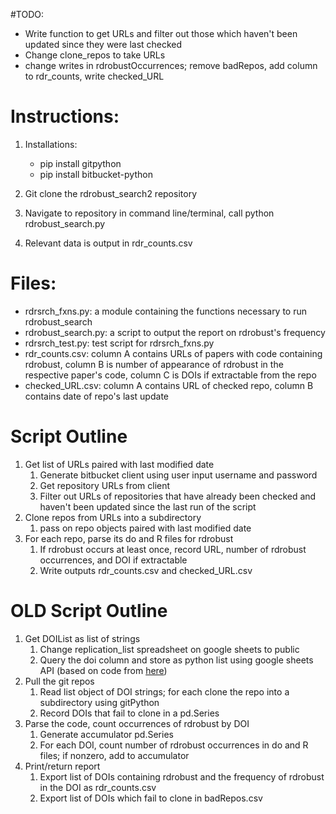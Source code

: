 #TODO:
* Write function to get URLs and filter out those which haven't been updated since they were last checked 
* Change clone_repos to take URLs
* change writes in rdrobustOccurrences; remove badRepos, add column to rdr_counts, write checked_URL

# Instructions:
1. Installations:
    * pip install gitpython
    * pip install bitbucket-python

2. Git clone the rdrobust_search2 repository
3. Navigate to repository in command line/terminal, call python rdrobust_search.py
4. Relevant data is output in rdr_counts.csv

# Files:
* rdrsrch_fxns.py: a module containing the functions necessary to run rdrobust_search
* rdrobust_search.py: a script to output the report on rdrobust's frequency
* rdrsrch_test.py: test script for rdrsrch_fxns.py
* rdr_counts.csv: column A contains URLs of papers with code containing rdrobust, column B is number of appearance of rdrobust in the respective paper's code, column C is DOIs if extractable from the repo
* checked_URL.csv: column A contains URL of checked repo, column B contains date of repo's last update

# Script Outline
1. Get list of URLs paired with last modified date
    1. Generate bitbucket client using user input username and password
    2. Get repository URLs from client
    3. Filter out URLs of repositories that have already been checked and haven't been updated since the last run of the script
2. Clone repos from URLs into a subdirectory
    1. pass on repo objects paired with last modified date
3. For each repo, parse its do and R files for rdrobust
    1. If rdrobust occurs at least once, record URL, number of rdrobust occurrences, and DOI if extractable
    2. Write outputs rdr_counts.csv and checked_URL.csv


# OLD Script Outline
1. Get DOIList as list of strings
    1. Change replication_list spreadsheet on google sheets to public
    2. Query the doi column and store as python list using google sheets API (based on code from [here](https://developers.google.com/sheets/api/quickstart/python))
2. Pull the git repos
    1. Read list object of DOI strings; for each clone the repo into a subdirectory using gitPython
    2. Record DOIs that fail to clone in a pd.Series
2. Parse the code, count occurrences of rdrobust by DOI
    1. Generate accumulator pd.Series
    2. For each DOI, count number of rdrobust occurrences in do and R files; if nonzero, add to accumulator
3. Print/return report
    1. Export list of DOIs containing rdrobust and the frequency of rdrobust in the DOI as rdr_counts.csv
    2. Export list of DOIs which fail to clone in badRepos.csv